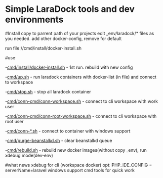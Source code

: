 # Simple LaraDock tools and dev environments

#Install
copy to parrent path of your projects
edit _env/laradock/* files as you needed. 
add other docker-config, remove for default

run file://cmd/install/docker-install.sh

#use

-[cmd/install/docker-install.sh](cmd/install/docker-install.sh)  - 1st run. rebuild with new config

-[cmd/up.sh](cmd/up.sh) - run laradock containers with docker-list (in file) and connect to workspace

-[cmd/stop.sh](cmd/stop.sh) - stop all laradock container
  
  
-[cmd/conn-cmd/conn-workspace.sh](cmd/conn-workspace.sh) - connect to cli workspace with work user

-[cmd/conn-cmd/conn-root-workspace.sh](cmd/conn-root-workspace.sh) - connect to cli workspace with root user

-[cmd/conn-*.sh](cmd/) - connect to container with windows support


-[cmd/purge-beanstalkd.sh](cmd/purge-beanstalkd.sh) - clear beanstalkd queue

-[cmd/rebuild.sh](cmd/rebuild.sh) - rebuild new docker images(without copy _env), run xdebug mode(dev-env)


#what news
xdebug for cli (workspace docker) opt: PHP_IDE_CONFIG = serverName=laravel
windows support
cmd tools for quick work
